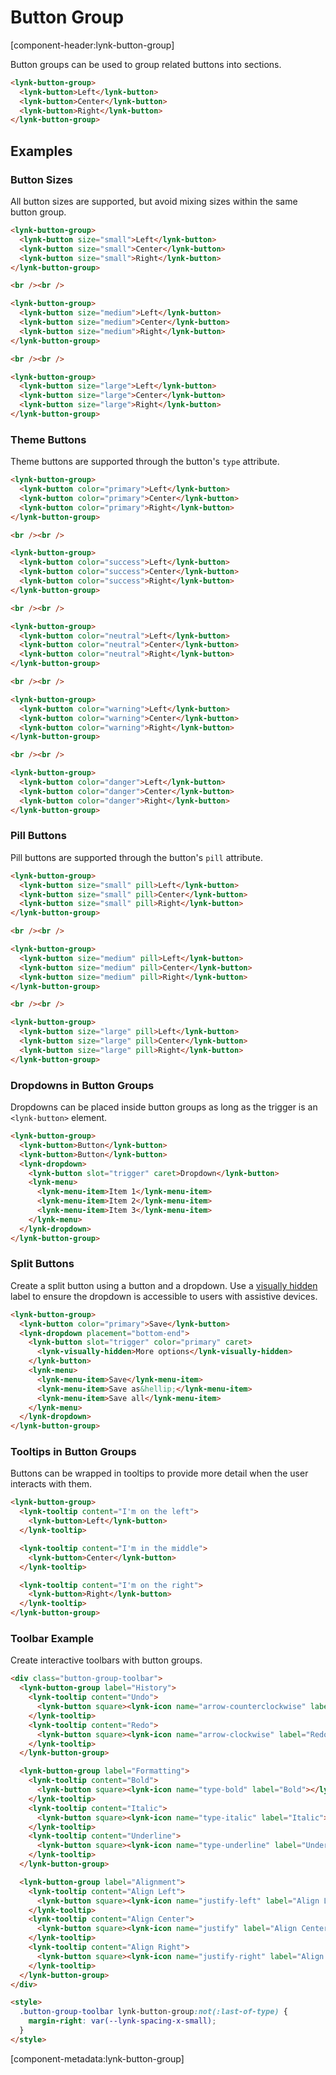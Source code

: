 # Button Group

[component-header:lynk-button-group]

Button groups can be used to group related buttons into sections.

```html preview
<lynk-button-group>
  <lynk-button>Left</lynk-button>
  <lynk-button>Center</lynk-button>
  <lynk-button>Right</lynk-button>
</lynk-button-group>
```

## Examples

### Button Sizes

All button sizes are supported, but avoid mixing sizes within the same button group.

```html preview
<lynk-button-group>
  <lynk-button size="small">Left</lynk-button>
  <lynk-button size="small">Center</lynk-button>
  <lynk-button size="small">Right</lynk-button>
</lynk-button-group>

<br /><br />

<lynk-button-group>
  <lynk-button size="medium">Left</lynk-button>
  <lynk-button size="medium">Center</lynk-button>
  <lynk-button size="medium">Right</lynk-button>
</lynk-button-group>

<br /><br />

<lynk-button-group>
  <lynk-button size="large">Left</lynk-button>
  <lynk-button size="large">Center</lynk-button>
  <lynk-button size="large">Right</lynk-button>
</lynk-button-group>
```

### Theme Buttons

Theme buttons are supported through the button's `type` attribute.

```html preview
<lynk-button-group>
  <lynk-button color="primary">Left</lynk-button>
  <lynk-button color="primary">Center</lynk-button>
  <lynk-button color="primary">Right</lynk-button>
</lynk-button-group>

<br /><br />

<lynk-button-group>
  <lynk-button color="success">Left</lynk-button>
  <lynk-button color="success">Center</lynk-button>
  <lynk-button color="success">Right</lynk-button>
</lynk-button-group>

<br /><br />

<lynk-button-group>
  <lynk-button color="neutral">Left</lynk-button>
  <lynk-button color="neutral">Center</lynk-button>
  <lynk-button color="neutral">Right</lynk-button>
</lynk-button-group>

<br /><br />

<lynk-button-group>
  <lynk-button color="warning">Left</lynk-button>
  <lynk-button color="warning">Center</lynk-button>
  <lynk-button color="warning">Right</lynk-button>
</lynk-button-group>

<br /><br />

<lynk-button-group>
  <lynk-button color="danger">Left</lynk-button>
  <lynk-button color="danger">Center</lynk-button>
  <lynk-button color="danger">Right</lynk-button>
</lynk-button-group>
```

### Pill Buttons

Pill buttons are supported through the button's `pill` attribute.

```html preview
<lynk-button-group>
  <lynk-button size="small" pill>Left</lynk-button>
  <lynk-button size="small" pill>Center</lynk-button>
  <lynk-button size="small" pill>Right</lynk-button>
</lynk-button-group>

<br /><br />

<lynk-button-group>
  <lynk-button size="medium" pill>Left</lynk-button>
  <lynk-button size="medium" pill>Center</lynk-button>
  <lynk-button size="medium" pill>Right</lynk-button>
</lynk-button-group>

<br /><br />

<lynk-button-group>
  <lynk-button size="large" pill>Left</lynk-button>
  <lynk-button size="large" pill>Center</lynk-button>
  <lynk-button size="large" pill>Right</lynk-button>
</lynk-button-group>
```

### Dropdowns in Button Groups

Dropdowns can be placed inside button groups as long as the trigger is an `<lynk-button>` element.

```html preview
<lynk-button-group>
  <lynk-button>Button</lynk-button>
  <lynk-button>Button</lynk-button>
  <lynk-dropdown>
    <lynk-button slot="trigger" caret>Dropdown</lynk-button>
    <lynk-menu>
      <lynk-menu-item>Item 1</lynk-menu-item>
      <lynk-menu-item>Item 2</lynk-menu-item>
      <lynk-menu-item>Item 3</lynk-menu-item>
    </lynk-menu>
  </lynk-dropdown>
</lynk-button-group>
```

### Split Buttons

Create a split button using a button and a dropdown. Use a [visually hidden](/components/visually-hidden) label to ensure the dropdown is accessible to users with assistive devices.

```html preview
<lynk-button-group>
  <lynk-button color="primary">Save</lynk-button>
  <lynk-dropdown placement="bottom-end">
    <lynk-button slot="trigger" color="primary" caret>
      <lynk-visually-hidden>More options</lynk-visually-hidden>
    </lynk-button>
    <lynk-menu>
      <lynk-menu-item>Save</lynk-menu-item>
      <lynk-menu-item>Save as&hellip;</lynk-menu-item>
      <lynk-menu-item>Save all</lynk-menu-item>
    </lynk-menu>
  </lynk-dropdown>
</lynk-button-group>
```

### Tooltips in Button Groups

Buttons can be wrapped in tooltips to provide more detail when the user interacts with them.

```html preview
<lynk-button-group>
  <lynk-tooltip content="I'm on the left">
    <lynk-button>Left</lynk-button>
  </lynk-tooltip>

  <lynk-tooltip content="I'm in the middle">
    <lynk-button>Center</lynk-button>
  </lynk-tooltip>

  <lynk-tooltip content="I'm on the right">
    <lynk-button>Right</lynk-button>
  </lynk-tooltip>
</lynk-button-group>
```

### Toolbar Example

Create interactive toolbars with button groups.

```html preview
<div class="button-group-toolbar">
  <lynk-button-group label="History">
    <lynk-tooltip content="Undo">
      <lynk-button square><lynk-icon name="arrow-counterclockwise" label="Undo"></lynk-icon></lynk-button>
    </lynk-tooltip>
    <lynk-tooltip content="Redo">
      <lynk-button square><lynk-icon name="arrow-clockwise" label="Redo"></lynk-icon></lynk-button>
    </lynk-tooltip>
  </lynk-button-group>

  <lynk-button-group label="Formatting">
    <lynk-tooltip content="Bold">
      <lynk-button square><lynk-icon name="type-bold" label="Bold"></lynk-icon></lynk-button>
    </lynk-tooltip>
    <lynk-tooltip content="Italic">
      <lynk-button square><lynk-icon name="type-italic" label="Italic"></lynk-icon></lynk-button>
    </lynk-tooltip>
    <lynk-tooltip content="Underline">
      <lynk-button square><lynk-icon name="type-underline" label="Underline"></lynk-icon></lynk-button>
    </lynk-tooltip>
  </lynk-button-group>

  <lynk-button-group label="Alignment">
    <lynk-tooltip content="Align Left">
      <lynk-button square><lynk-icon name="justify-left" label="Align Left"></lynk-icon></lynk-button>
    </lynk-tooltip>
    <lynk-tooltip content="Align Center">
      <lynk-button square><lynk-icon name="justify" label="Align Center"></lynk-icon></lynk-button>
    </lynk-tooltip>
    <lynk-tooltip content="Align Right">
      <lynk-button square><lynk-icon name="justify-right" label="Align Right"></lynk-icon></lynk-button>
    </lynk-tooltip>
  </lynk-button-group>
</div>

<style>
  .button-group-toolbar lynk-button-group:not(:last-of-type) {
    margin-right: var(--lynk-spacing-x-small);
  }
</style>
```

[component-metadata:lynk-button-group]

